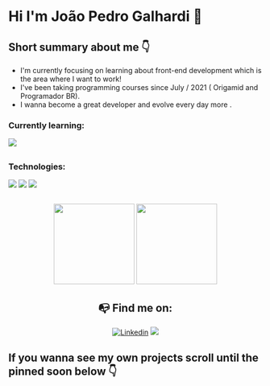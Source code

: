 # Hi I'm João Pedro Galhardi 👋

## Short summary about me 👇

- I'm currently focusing on learning about front-end development which is the area where I want to work!
- I've been taking programming courses since July / 2021 ( Origamid and Programador BR).
- I wanna become a great developer and evolve every day more
.

### Currently learning:
<img src="https://img.icons8.com/color/48/000000/javascript--v2.png"/>

##

### Technologies:
<div display:"inline-block">
<img src="https://img.icons8.com/color/48/000000/html-5--v1.png"/>
<img src="https://img.icons8.com/color/48/000000/css3.png"/>
<img src="https://img.icons8.com/color/48/000000/javascript--v1.png"/>
</div>

##

<div align="center">
  <img height="160em" src="https://github-readme-stats.vercel.app/api?username=joaogalhardi&show_icons=true&theme=midnight-purple&include_all_commits=true&count_private=true"/>
  <img height="160em" src="https://github-readme-stats.vercel.app/api/top-langs/?username=joaogalhardi&layout=compact&langs_count=7&theme=midnight-purple"/>
</div>

<div align="center">

## 📭 Find me on:

[![Linkedin](https://img.shields.io/badge/Linkedin-blue?style=for-the-badge&logo=Linkedin&labelColor=blue)](https://www.linkedin.com/in/joaopedrogalhardi/)
<a href = "mailto:joaogalhardi.dev@gmail.com"><img src="https://img.shields.io/badge/Gmail-D14836?style=for-the-badge&logo=gmail&logoColor=white"></a>

</div>

## If you wanna see my own projects scroll until the pinned soon below 👇

